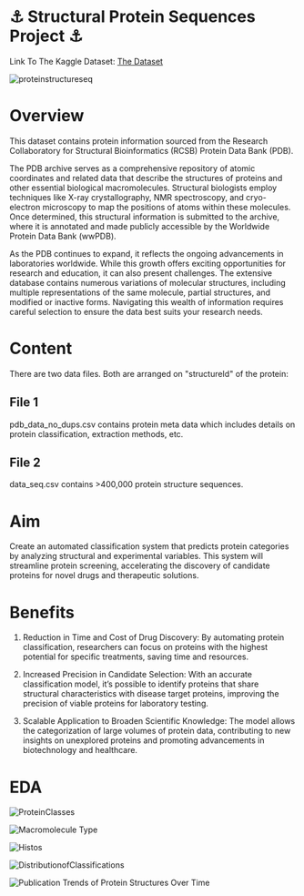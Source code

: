 # ⚓ Structural Protein Sequences Project ⚓

Link To The Kaggle Dataset: <a href="https://www.kaggle.com/datasets/shahir/protein-data-set">The Dataset</a>

![proteinstructureseq](https://github.com/user-attachments/assets/45cc88d5-b43d-4039-9e02-5c308dcdd719)


# Overview

This dataset contains protein information sourced from the Research Collaboratory for Structural Bioinformatics (RCSB) Protein Data Bank (PDB).

The PDB archive serves as a comprehensive repository of atomic coordinates and related data that describe the structures of proteins and other essential biological macromolecules. Structural biologists employ techniques like X-ray crystallography, NMR spectroscopy, and cryo-electron microscopy to map the positions of atoms within these molecules. Once determined, this structural information is submitted to the archive, where it is annotated and made publicly accessible by the Worldwide Protein Data Bank (wwPDB).

As the PDB continues to expand, it reflects the ongoing advancements in laboratories worldwide. While this growth offers exciting opportunities for research and education, it can also present challenges. The extensive database contains numerous variations of molecular structures, including multiple representations of the same molecule, partial structures, and modified or inactive forms. Navigating this wealth of information requires careful selection to ensure the data best suits your research needs.

# Content

There are two data files. Both are arranged on "structureId" of the protein:

## File 1
pdb_data_no_dups.csv contains protein meta data which includes details on protein classification, extraction methods, etc.

## File 2
data_seq.csv contains >400,000 protein structure sequences.


# Aim
Create an automated classification system that predicts protein categories by analyzing structural and experimental variables. This system will streamline protein screening, accelerating the discovery of candidate proteins for novel drugs and therapeutic solutions.

# Benefits
1) Reduction in Time and Cost of Drug Discovery: By automating protein classification, researchers can focus on proteins with the highest potential for specific treatments, saving time and resources.

2) Increased Precision in Candidate Selection: With an accurate classification model, it’s possible to identify proteins that share structural characteristics with disease target proteins, improving the precision of viable proteins for laboratory testing.

3) Scalable Application to Broaden Scientific Knowledge: The model allows the categorization of large volumes of protein data, contributing to new insights on unexplored proteins and promoting advancements in biotechnology and healthcare.

# EDA
![ProteinClasses](https://github.com/user-attachments/assets/4019c815-4478-49af-9c94-c1eee7d8ed90)

![Macromolecule Type](https://github.com/user-attachments/assets/d76077e2-5033-4076-921b-043c6607bd64)

![Histos](https://github.com/user-attachments/assets/dc903ac6-65ac-473d-a11c-943751088fb1)

![DistributionofClassifications](https://github.com/user-attachments/assets/962dddc6-7eae-40f6-99f4-06da527c97c4)

![Publication Trends of Protein Structures Over Time](https://github.com/user-attachments/assets/75d51c49-c7e8-427d-abf6-c5a62b714e2f)

